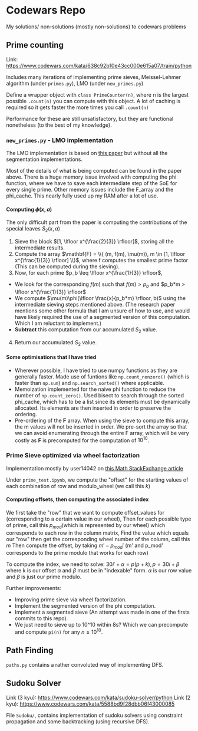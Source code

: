 # Codewars Repo
My solutions/ non-solutions (mostly non-solutions) to codewars problems

## Prime counting
Link: <https://www.codewars.com/kata/638c92b10e43cc000e615a07/train/python>

Includes many iterations of implementing prime sieves, Meissel-Lehmer algorithm (under `primes.py`), LMO (under `new_primes.py`)

Define a wrapper object with `class PrimeCounter(n)`, where n is the largest possible `.count(n)` you can compute with this object. A lot of caching is required so it gets faster the more times you call `.count(n)`

Performance for these are still unsatisfactory, but they are functional nonetheless (to the best of my knowledge). 

### `new_primes.py` - LMO implementation

The LMO implementation is based on [this paper](https://www.ams.org/journals/mcom/1985-44-170/S0025-5718-1985-0777285-5/S0025-5718-1985-0777285-5.pdf) but without all the segmentation implementations. 

Most of the details of what is being computed can be found in the paper above. There is a huge memory issue involved with computing the phi function, where we have to save each intermediate step of the SoE for every single prime. Other memory issues include the F_array and the phi_cache. This nearly fully used up my RAM after a lot of use.

#### Computing $\phi(x, a)$
The only difficult part from the paper is computing the contributions of the special leaves $S_{2}(x, a)$
1. Sieve the block $[1, \lfloor x^{\frac{2}{3}} \rfloor]$, storing all the intermediate results.
2. Compute the array $\mathbf{F} = \\{ (m, f(m), \mu(m)), m \in [1, \lfloor x^{\frac{1}{3}} \rfloor] \\}$, where f computes the smallest prime factor (This can be computed during the sieving).
3. Now, for each prime $p_b \leq \lfloor x^{\frac{1}{3}} \rfloor$,
  - We look for the corresponding $f(m)$ such that $f(m) > p_b$ and $p_b*m > \lfloor x^{\frac{1}{3}} \rfloor$
  - We compute $\mu(m)\phi(\lfloor \frac{x}{p_b*m} \rfloor, b)$ using the intermediate sieving steps mentioned above. (The research paper mentions some other formula that I am unsure of how to use, and would have likely required the use of a segmented version of this computation. Which I am reluctant to implement.)
  - **Subtract** this computation from our accumulated $S_2$ value.
4. Return our accumulated $S_2$ value.

#### Some optimisations that I have tried

- Wherever possible, I have tried to use numpy functions as they are generally faster. Made use of funtions like `np.count_nonzero()` (which is faster than `np.sum`) and `np.search_sorted()` where applicable.
- Memoization implemented for the naive phi function to reduce the number of `np.count_zero()`. Used bisect to search through the sorted phi_cache, which has to be a list since its elements must be dynamically allocated. Its elements are then inserted in order to preserve the ordering.
- Pre-ordering of the **F** array. When using the sieve to compute this array, the m values will not be inserted in order. We pre-sort the array so that we can avoid enumerating through the entire F array, which will be very costly as **F** is precomputed for the computation of $10^{10}$.

### Prime Sieve optimized via wheel factorization

Implementation mostly by user14042 on [this Math StackExchange article](https://math.stackexchange.com/questions/3777437/how-can-wheel-factorization-be-used-to-speed-up-sieving)

Under `prime_test.ipynb`, we compute the "offset" for the starting values of each combination of row and modulo_wheel (we call this $k$)

#### Computing offsets, then computing the associated index
We first take the "row" that we want to compute offset_values for (corresponding to a certain value in our wheel),
Then for each possible type of prime, call this $p_{mod}$(which is represented by our wheel) which corresponds to each row in the column matrix, 
Find the value which equals our "row" then get the corresponding wheel number of the column, call this $m$
Then compute the offset, by taking $m' - p_{mod}'$ (m' and p_mod' corresponds to the prime modulo that works for each row)

To compute the index, we need to solve: $30i' + \alpha = p(p+k), p = 30i + \beta$ where k is our offset $\alpha$ and $\beta$ must be in "indexable" form. $\alpha$ is our row value and $\beta$ is just our prime modulo.

Further improvements:
- Improving prime sieve via wheel factorization.
- Implement the segmented version of the phi computation.
- Implement a segmented sieve (An attempt was made in one of the firsts commits to this repo).
- We just need to sieve up to 10^10 within 8s? Which we can precompute and compute `pi(n)` for any $n \leq 10^{10}$.

## Path Finding

`paths.py` contains a rather convoluted way of implementing DFS.

## Sudoku Solver

Link (3 kyu): <https://www.codewars.com/kata/sudoku-solver/python>
Link (2 kyu): <https://www.codewars.com/kata/5588bd9f28dbb06f43000085>

File `Sudoku/`, contains implementation of sudoku solvers using constraint propagation and some backtracking (using recursive DFS).

